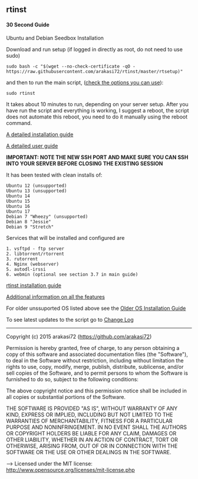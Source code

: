 ## rtinst

#### 30 Second Guide

Ubuntu and Debian Seedbox Installation

Download and run setup (if logged in directly as root, do not need to use sudo)

	sudo bash -c "$(wget --no-check-certificate -qO - https://raw.githubusercontent.com/arakasi72/rtinst/master/rtsetup)"

and then to run the main script, ([check the options you can use](https://github.com/arakasi72/rtinst/wiki/Guide#21-main-script-options)):

	sudo rtinst

It takes about 10 minutes to run, depending on your server setup. After you have run the script and everything is working, I suggest a reboot, the script does not automate this reboot, you need to do it manually using the reboot command.

[A detailed installation guide](https://github.com/arakasi72/rtinst/wiki/Installing-rtinst)

[A detailed user guide](https://github.com/arakasi72/rtinst/wiki/Guide)

**IMPORTANT: NOTE THE NEW SSH PORT AND MAKE SURE YOU CAN SSH INTO YOUR SERVER BEFORE CLOSING THE EXISTING SESSION**


It has been tested with clean installs of: 

	Ubuntu 12 (unsupported)
	Ubuntu 13 (unsupported)
	Ubuntu 14
	Ubuntu 15
	Ubuntu 16
	Ubuntu 17
	Debian 7 "Wheezy" (unsupported)
	Debian 8 "Jessie"
	Debian 9 "Stretch"

Services that will be installed and configured are

	1. vsftpd - ftp server
	2. libtorrent/rtorrent
	3. rutorrent
	4. Nginx (webserver)
	5. autodl-irssi
	6. webmin (optional see section 3.7 in main guide)


[rtinst installation guide](https://github.com/arakasi72/rtinst/wiki/Installing-rtinst)

[Additional information on all the features](https://github.com/arakasi72/rtinst/wiki/Guide)

For older unssuported OS listed above see the [Older OS Installation Guide](https://github.com/arakasi72/rtinst/wiki/Installing-on-Older-OS)

To see latest updates to the script go to [Change Log](https://github.com/arakasi72/rtinst/wiki/Change-Log)

-------------------------------------------------------------------------

 Copyright (c) 2015 arakasi72 (https://github.com/arakasi72)

Permission is hereby granted, free of charge, to any person obtaining a copy of this software and associated documentation files (the "Software"), to deal in the Software without restriction, including without limitation the rights to use, copy, modify, merge, publish, distribute, sublicense, and/or sell copies of the Software, and to permit persons to whom the Software is furnished to do so, subject to the following conditions: 

The above copyright notice and this permission notice shall be included in all copies or substantial portions of the Software. 

THE SOFTWARE IS PROVIDED "AS IS", WITHOUT WARRANTY OF ANY KIND, EXPRESS OR IMPLIED, INCLUDING BUT NOT LIMITED TO THE WARRANTIES OF MERCHANTABILITY, FITNESS FOR A PARTICULAR PURPOSE AND NONINFRINGEMENT. IN NO EVENT SHALL THE AUTHORS OR COPYRIGHT HOLDERS BE LIABLE FOR ANY CLAIM, DAMAGES OR OTHER LIABILITY, WHETHER IN AN ACTION OF CONTRACT, TORT OR OTHERWISE, ARISING FROM, OUT OF OR IN CONNECTION WITH THE SOFTWARE OR THE USE OR OTHER DEALINGS IN THE SOFTWARE.

 --> Licensed under the MIT license: http://www.opensource.org/licenses/mit-license.php
